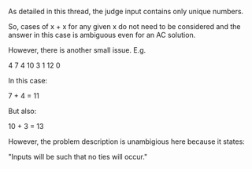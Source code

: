 As detailed in this thread, the judge input contains only unique numbers.

So, cases of x + x for any given x do not need to be considered and the answer
in this case is ambiguous even for an AC solution.

However, there is another small issue. E.g.

4
7
4
10
3
1
12
0

In this case:

7 + 4 = 11

But also:

10 + 3 = 13

However, the problem description is unambigious here because it states:

"Inputs will be such that no ties will occur."

